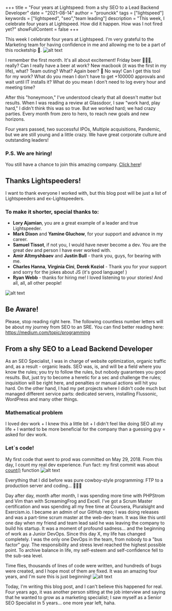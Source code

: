 +++
title = "Four years at Lightspeed: from a shy SEO to a Lead Backend Developer"
date = "2021-08-14"
author = "prounckk"
tags = ["lightspeed"]
keywords = ["lightspeed", "seo","team leading"]
description = "This week, I celebrate four years at Lightspeed. How did it happen. How was I not fired yet?"
showFullContent = false
+++

This week I celebrate four years at Lightspeed. I'm very grateful to the Marketing team for having confidence in me and allowing me to be a part of this rocketship 🚀.
![alt text](https://assets.lightspeedhq.com/img/9046ab39-lightspeed-share-image.jpg "Lightspeed is hiring!")

I remember the first month. It's all about excitement! Friday beer 🍻🍻🍻, really? Can I really have a beer at work? New macbook (it was the first in my life), what? Team outing? What? Again beer? 🍻 No way! Can I get this tool for my work? What do you mean I don't have to get +100000 approvals and wait until IT installs it? What do you mean I don't need to log every hour and meeting time?

After this "honeymoon," I've understood clearly that all doesn't matter but results. When I was reading a review at Glassdoor, I saw "work hard, play hard," I didn't think this was so true. But we worked hard; we had crazy parties. Every month from zero to hero, to reach new goals and new horizons.

Four years passed, two successful IPOs, Multiple acquisitions, Pandemic, but we are still young and a little crazy. We have great corporate culture and outstanding leaders!  
### P.S. We are hiring! 
You still have a chance to join this amazing company. [Click here](https://grnh.se/ngab52f21)!  
## Thanks Lightspeeders! 
I want to thank everyone I worked with, but this blog post will be just a list of Lightspeeders and ex-Lightspeeders.
### To make it shorter, special thanks to:
* **Lory Ajamian**, you are a great example of a leader and true Lightspeeder.
* **Mark Dixon** and **Yamine Gluchow**, for your support and advance in my career.
* **Samuel Tissot**, if not you, I would have never become a dev. You are the great dev and person I have ever worked with.
* **Amir Altmyshbaev** and **Justin Bull** - thank you, guys, for bearing with me.
* **Charles Hanna**, **Virginia Cini**, **Derek Koziol** - Thank you for your support and sorry for the jokes about JS (it's good language! )
* **Ryan Webb** - thanks for hiring me! I loved listening to your stories!
And all, all, all other people!

![alt text](/2021/makeithappen.png "My first, and probably that's why the most important for me, award")

## Be Aware!
Please, stop reading right here. The following countless number letters will be about my journey from SEO to an SRE. You can find better reading here: https://medium.com/topic/programming

## From a shy SEO to a Lead Backend Developer
As an SEO Specialist, I was in charge of website optimization, organic traffic and, as a result - organic leads. SEO was, is, and will be a  field where you know the rules; you try to follow the rules, but nobody guarantees you good results. But, just try to become a heretic for a sec and challenge the rules; inquisition will be right here, and penalties or manual actions will hit you hard.
On the other hand, I had my pet projects where I didn't code much but managed different service parts: dedicated servers, installing Flussonic, WordPress and many other things.
### Mathematical problem
I loved dev work + I knew this a little bit + I didn't feel like doing SEO all my life + I wanted to be more beneficial for the company than a guessing guy = asked for dev work.
### Let`s code! 
My first code that went to prod was committed on May 29, 2018. From this day, I count my real dev experience.
Fun fact: my first commit was about [count()](https://www.php.net/manual/en/function.count.php) function
![alt text](/2021/my-first-commit.png "$countFunctionFix is needed for php7+ where count() is showing warnings if the variable is not array")

Everything that I did before was pure cowboy-style programming: FTP to a production server and coding... 🤦🤦🤦

Day after day, month after month, I was spending more time with PHPStrom and Vim than with ScreamingFrog and Excell. I've got a Scrum Master certification and was spending all my free time at Coursera, Pluralsight and Exercism.io.
I became an admin of our GitHub repo; I was doing releases and was a part-time scrum master at the web-dev team.
It was like this until one day when my friend and team lead said he was leaving the company to build his startup. It was a moment of profound sadness... and the beginning of work as a Junior DevOps.
Since this day X, my life has changed completely. I was the only one DevOps in the team, from nobody to a "bus factor" guy.  The responsibility and stress level reached the highest possible point. To archive balance in life, my self-esteem and self-confidence fell to the sub-sea level.

Time flies, thousands of lines of code were written, and hundreds of bugs were created, and I hope most of them are fixed. It was an amazing four years, and I'm sure this is just beginning!
![alt text](/2021/makeittoghether.jpeg "An award that I've got at Sales Summit. I was really happy to get it. Thanks to my team and management!")

Today, I'm writing this blog post, and I can't believe this happened for real. Four years ago, it was another person sitting at the job interview and saying that he wanted to grow as a marketing specialist; I saw myself as a Senior SEO Specialist in 5 years...  one more year left, haha.







